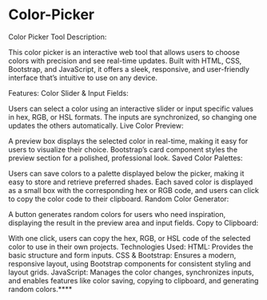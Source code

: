 # Color-Picker
Color Picker Tool Description:

This color picker is an interactive web tool that allows users to choose colors with precision and see real-time updates. Built with HTML, CSS, Bootstrap, and JavaScript, it offers a sleek, responsive, and user-friendly interface that’s intuitive to use on any device.

Features:
Color Slider & Input Fields:

Users can select a color using an interactive slider or input specific values in hex, RGB, or HSL formats.
The inputs are synchronized, so changing one updates the others automatically.
Live Color Preview:

A preview box displays the selected color in real-time, making it easy for users to visualize their choice.
Bootstrap’s card component styles the preview section for a polished, professional look.
Saved Color Palettes:

Users can save colors to a palette displayed below the picker, making it easy to store and retrieve preferred shades.
Each saved color is displayed as a small box with the corresponding hex or RGB code, and users can click to copy the color code to their clipboard.
Random Color Generator:

A button generates random colors for users who need inspiration, displaying the result in the preview area and input fields.
Copy to Clipboard:

With one click, users can copy the hex, RGB, or HSL code of the selected color to use in their own projects.
Technologies Used:
HTML: Provides the basic structure and form inputs.
CSS & Bootstrap: Ensures a modern, responsive layout, using Bootstrap components for consistent styling and layout grids.
JavaScript: Manages the color changes, synchronizes inputs, and enables features like color saving, copying to clipboard, and generating random colors.****
